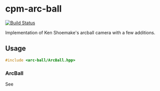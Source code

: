 cpm-arc-ball
============

[![Build Status](https://travis-ci.org/iauns/cpm-arc-ball.png)](https://travis-ci.org/iauns/cpm-arc-ball)

Implementation of Ken Shoemake's arcball camera with a few additions.

Usage
-----

```c++
#include <arc-ball/ArcBall.hpp>
```

### ArcBall

See
